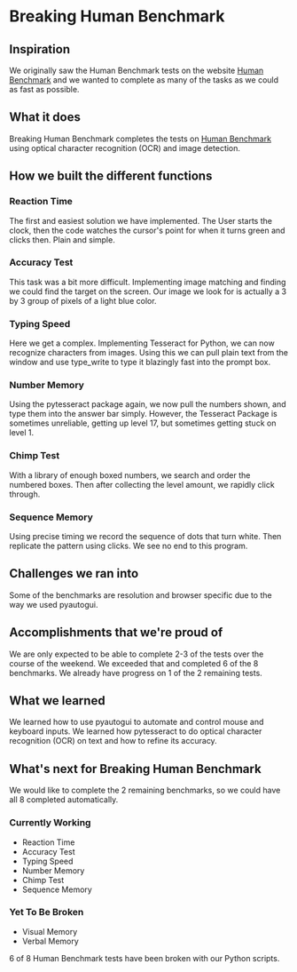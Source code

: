 # Breaking Human Benchmark
## Inspiration
We originally saw the Human Benchmark tests on the website [Human Benchmark](https://humanbenchmark.com/) and we wanted to complete as many of the tasks as we could as fast as possible.  

## What it does
Breaking Human Benchmark completes the tests on [Human Benchmark](https://humanbenchmark.com/) using optical character recognition (OCR) and image detection.

## How we built the different functions
### Reaction Time
The first and easiest solution we have implemented.  The User starts the clock, then the code watches the cursor's point for when it turns green and clicks then. Plain and simple.

### Accuracy Test
This task was a bit more difficult. Implementing image matching and finding we could find the target on the screen.  Our image we look for is actually a 3 by 3 group of pixels of a light blue color.

### Typing Speed
Here we get a complex.  Implementing Tesseract for Python, we can now recognize characters from images.  Using this we can pull plain text from the window and use type_write to type it blazingly fast into the prompt box.

### Number Memory
Using the pytesseract package again, we now pull the numbers shown, and type them into the answer bar simply.  However, the Tesseract Package is sometimes unreliable, getting up level 17, but sometimes getting stuck on level 1.

### Chimp Test
With a library of enough boxed numbers, we search and order the numbered boxes.  Then after collecting the level amount, we rapidly click through.

### Sequence Memory
Using precise timing we record the sequence of dots that turn white. Then replicate the pattern using clicks.  We see no end to this program.

## Challenges we ran into
Some of the benchmarks are resolution and browser specific due to the way we used pyautogui.

## Accomplishments that we're proud of
We are only expected to be able to complete 2-3 of the tests over the course of the weekend.  We exceeded that and completed 6 of the 8 benchmarks. We already have progress on 1 of the 2 remaining tests.

## What we learned
We learned how to use pyautogui to automate and control mouse and keyboard inputs.  We learned how pytesseract to do optical character recognition (OCR) on text and how to refine its accuracy.

## What's next for Breaking Human Benchmark
We would like to complete the 2 remaining benchmarks, so we could have all 8 completed automatically.

### Currently Working
- Reaction Time
- Accuracy Test
- Typing Speed
- Number Memory
- Chimp Test
- Sequence Memory

### Yet To Be Broken
- Visual Memory
- Verbal Memory

6 of 8 Human Benchmark tests have been broken with our Python scripts.



